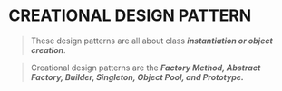 # CREATIONAL DESIGN PATTERN 

> These design patterns are all about class _**instantiation or object creation**_. 


> Creational design patterns are the _**Factory Method, Abstract Factory, Builder, Singleton, Object Pool, and Prototype.**_
<!--stackedit_data:
eyJoaXN0b3J5IjpbLTEyNDUwNjExMzJdfQ==
-->
